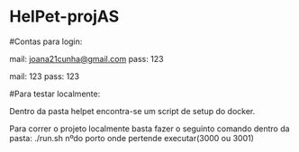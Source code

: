 # HelPet-projAS

#Contas para login:

mail: joana21cunha@gmail.com   pass: 123


mail: 123    pass: 123

#Para testar localmente:

Dentro da pasta helpet encontra-se um script de setup do docker.

Para correr o projeto localmente basta fazer o seguinto comando dentro da pasta: ./run.sh nºdo porto onde pertende executar(3000 ou 3001)
